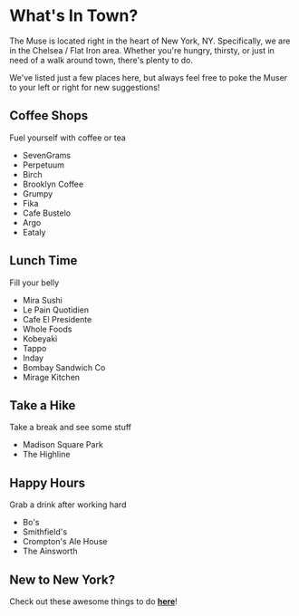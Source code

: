 # What's In Town?

The Muse is located right in the heart of New York, NY.  Specifically, we are in the Chelsea / Flat Iron area.  Whether you're hungry, thirsty, or just in need of a walk around town, there's plenty to do.

We've listed just a few places here, but always feel free to poke the Muser to your left or right for new suggestions!


## Coffee Shops
Fuel yourself with coffee or tea
* SevenGrams
* Perpetuum
* Birch
* Brooklyn Coffee
* Grumpy
* Fika
* Cafe Bustelo
* Argo
* Eataly


## Lunch Time
Fill your belly
* Mira Sushi
* Le Pain Quotidien
* Cafe El Presidente
* Whole Foods
* Kobeyaki
* Tappo
* Inday
* Bombay Sandwich Co
* Mirage Kitchen


## Take a Hike
Take a break and see some stuff
* Madison Square Park
* The Highline


## Happy Hours
Grab a drink after working hard
* Bo's
* Smithfield's
* Crompton's Ale House
* The Ainsworth


## New to New York?
Check out these awesome things to do [**here**](...)!





